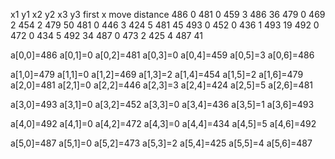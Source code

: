 x1	y1	x2	y2	x3	y3	first x	 	move distance
486	0	481	0	459	3	486		36
479	0	469	2	454	2	479		50
481	0	446	3	424	5	481		45
493	0	452	0	436	1	493		19
492	0	472	0	434	5	492		34
487	0	473	2	425	4	487		41

a[0,0]=486
a[0,1]=0
a[0,2]=481
a[0,3]=0
a[0,4]=459
a[0,5]=3
a[0,6]=486		

a[1,0]=479
a[1,1]=0
a[1,2]=469
a[1,3]=2
a[1,4]=454
a[1,5]=2
a[1,6]=479
a[2,0]=481
a[2,1]=0
a[2,2]=446
a[2,3]=3
a[2,4]=424
a[2,5]=5
a[2,6]=481

a[3,0]=493
a[3,1]=0
a[3,2]=452
a[3,3]=0
a[3,4]=436
a[3,5]=1
a[3,6]=493

a[4,0]=492
a[4,1]=0
a[4,2]=472
a[4,3]=0
a[4,4]=434
a[4,5]=5
a[4,6]=492

a[5,0]=487
a[5,1]=0
a[5,2]=473
a[5,3]=2
a[5,4]=425
a[5,5]=4
a[5,6]=487
